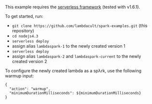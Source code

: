 This example requires the [serverless framework](http://serverless.com) (tested with v1.6.1).

To get started, run:
* `git clone https://github.com/lambdacult/spark-examples.git` (this repository)
* `cd nodejs4.3`
* `serverless deploy`
* assign alias `lambdaspark-1` to the newly created version 1
* `serverless deploy`
* assign alias `lambdaspark-2` and `lambdaspark-current` to the newly created version 2

To configure the newly created lambda as a spλrk, use the following warmup input:
```
{
  "action": "warmup",
  "minimumDurationMilliseconds": ${minimumDurationMilliseconds}
}
```
